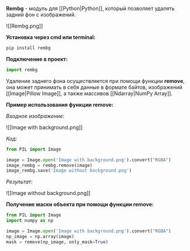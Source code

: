 **Rembg** - модуль для [[Python|Python]], который позволяет удалять задний фон с изображений.

![[Rembg.png]]

**Установка через cmd или terminal:**

```Python
pip install rembg
```

**Подключение в проект:**

```Python
import rembg
```

Удаление заднего фона осуществляется при помощи функции **remove**, она может принимать в себя данные в формате байтов, изображений [[Image|Pillow Image]], а также массивов [[Ndarray|NumPy Array]].

**Пример использования функции remove:**

*Входное изображение:*

![[Image with background.png]]

*Код:*

```Python
from PIL import Image

image = Image.open('Image with background.png').convert("RGBA")
image_rembg = rembg.remove(image)
image_rembg.save('Image without background.png')
```

*Результат:*

![[Image without background.png]]

**Получение маски объекта при помощи функции remove:**

```Python
from PIL import Image
import numpy as np

image = Image.open('Image with background.png').convert("RGBA")
np_image = np.array(image)
mask = remove(np_image, only_mask=True)
```